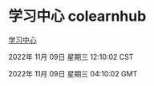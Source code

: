# 学习中心 colearnhub
[学习中心](http://59.174.11.233:56308/colearnhub/)

2022年 11月 09日 星期三 12:10:02 CST

2022年 11月 09日 星期三 04:10:02 GMT

